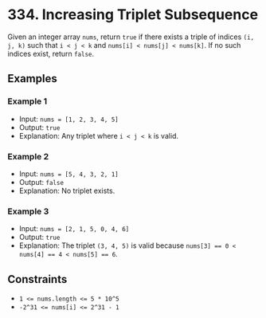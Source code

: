 # 334. Increasing Triplet Subsequence

Given an integer array `nums`, return `true` if there exists a triple of indices `(i, j, k)` such that `i < j < k` and `nums[i] < nums[j] < nums[k]`. If no such indices exist, return `false`.

## Examples

### Example 1

* Input: `nums = [1, 2, 3, 4, 5]`
* Output: `true`
* Explanation: Any triplet where `i < j < k` is valid.

### Example 2

* Input: `nums = [5, 4, 3, 2, 1]`
* Output: `false`
* Explanation: No triplet exists.

### Example 3

* Input: `nums = [2, 1, 5, 0, 4, 6]`
* Output: `true`
* Explanation: The triplet `(3, 4, 5)` is valid because `nums[3] == 0 < nums[4] == 4 < nums[5] == 6`.

## Constraints

* `1 <= nums.length <= 5 * 10^5`
* `-2^31 <= nums[i] <= 2^31 - 1`
